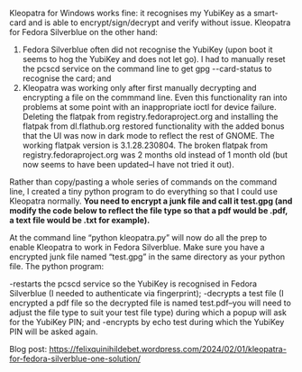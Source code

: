 Kleopatra for Windows works fine: it recognises my YubiKey as a smart-card and is able to encrypt/sign/decrypt and verify without issue. Kleopatra for Fedora Silverblue on the other hand:

1. Fedora Silverblue often did not recognise the YubiKey (upon boot it seems to hog the YubiKey and does not let go). I had to manually reset the pcscd service on the command line to get gpg --card-status to recognise the card; and
2. Kleopatra was working only after first manually decrypting and encrypting a file on the commmand line. Even this functionality ran into problems at some point with an inappropriate ioctl for device failure. Deleting the flatpak from registry.fedoraproject.org and installing the flatpak from dl.flathub.org restored functionality with the added bonus that the UI was now in dark mode to reflect the rest of GNOME. The working flatpak version is 3.1.28.230804. The broken flatpak from registry.fedoraproject.org was 2 months old instead of 1 month old (but now seems to have been updated–I have not tried it out).

Rather than copy/pasting a whole series of commands on the command line, I created a tiny python program to do everything so that I could use Kleopatra normally. **You need to encrypt a junk file and call it test.gpg (and modify the code below to reflect the file type so that a pdf would be .pdf, a text file would be .txt for example).**

At the command line “python kleopatra.py” will now do all the prep to enable Kleopatra to work in Fedora Silverblue. Make sure you have a encrypted junk file named “test.gpg” in the same directory as your python file. The python program:

-restarts the pcscd service so the YubiKey is recognised in Fedora Silverblue (I needed to authenticate via fingerprint);
-decrypts a test file (I encrypted a pdf file so the decrypted file is named test.pdf–you will need to adjust the file type to suit your test file type) during which a popup will ask for the YubiKey PIN; and
-encrypts by echo test during which the YubiKey PIN will be asked again.


Blog post: https://felixquinihildebet.wordpress.com/2024/02/01/kleopatra-for-fedora-silverblue-one-solution/
